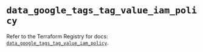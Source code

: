 # `data_google_tags_tag_value_iam_policy`

Refer to the Terraform Registry for docs: [`data_google_tags_tag_value_iam_policy`](https://registry.terraform.io/providers/hashicorp/google/6.16.0/docs/data-sources/tags_tag_value_iam_policy).
